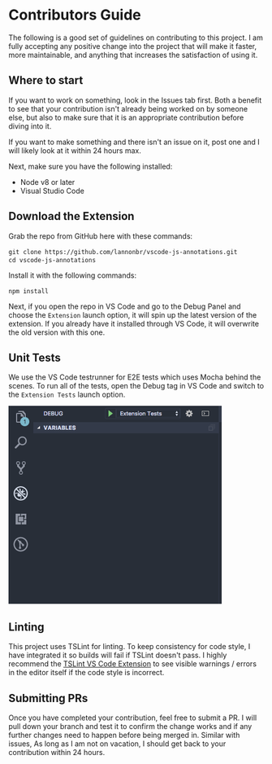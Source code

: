# Contributors Guide

The following is a good set of guidelines on contributing to this project. I am fully accepting any positive change into the project that will make it faster, more maintainable, and anything that increases the satisfaction of using it.

## Where to start

If you want to work on something, look in the Issues tab first. Both a benefit to see that your contribution isn't already being worked on by someone else, but also to make sure that it is an appropriate contribution before diving into it.

If you want to make something and there isn't an issue on it, post one and I will likely look at it within 24 hours max.

Next, make sure you have the following installed:

* Node v8 or later
* Visual Studio Code

## Download the Extension

Grab the repo from GitHub here with these commands:

```
git clone https://github.com/lannonbr/vscode-js-annotations.git
cd vscode-js-annotations
```

Install it with the following commands:

```
npm install
```

Next, if you open the repo in VS Code and go to the Debug Panel and choose the `Extension` launch option, it will spin up the latest version of the extension. If you already have it installed through VS Code, it will overwrite the old version with this one.

## Unit Tests

We use the VS Code testrunner for E2E tests which uses Mocha behind the scenes. To run all of the tests, open the Debug tag in VS Code and switch to the `Extension Tests` launch option.

![Launch Tests](runTests.png)

## Linting

This project uses TSLint for linting. To keep consistency for code style, I have integrated it so builds will fail if TSLint doesn't pass. I highly recommend the [TSLint VS Code Extension](https://marketplace.visualstudio.com/items?itemName=eg2.tslint) to see visible warnings / errors in the editor itself if the code style is incorrect.

## Submitting PRs

Once you have completed your contribution, feel free to submit a PR. I will pull down your branch and test it to confirm the change works and if any further changes need to happen before being merged in. Similar with issues, As long as I am not on vacation, I should get back to your contribution within 24 hours.
